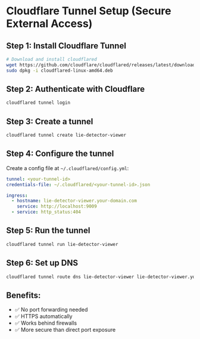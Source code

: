 # Cloudflare Tunnel Setup (Secure External Access)

## Step 1: Install Cloudflare Tunnel
```bash
# Download and install cloudflared
wget https://github.com/cloudflare/cloudflared/releases/latest/download/cloudflared-linux-amd64.deb
sudo dpkg -i cloudflared-linux-amd64.deb
```

## Step 2: Authenticate with Cloudflare
```bash
cloudflared tunnel login
```

## Step 3: Create a tunnel
```bash
cloudflared tunnel create lie-detector-viewer
```

## Step 4: Configure the tunnel
Create a config file at `~/.cloudflared/config.yml`:
```yaml
tunnel: <your-tunnel-id>
credentials-file: ~/.cloudflared/<your-tunnel-id>.json

ingress:
  - hostname: lie-detector-viewer.your-domain.com
    service: http://localhost:9009
  - service: http_status:404
```

## Step 5: Run the tunnel
```bash
cloudflared tunnel run lie-detector-viewer
```

## Step 6: Set up DNS
```bash
cloudflared tunnel route dns lie-detector-viewer lie-detector-viewer.your-domain.com
```

## Benefits:
- ✅ No port forwarding needed
- ✅ HTTPS automatically
- ✅ Works behind firewalls
- ✅ More secure than direct port exposure 